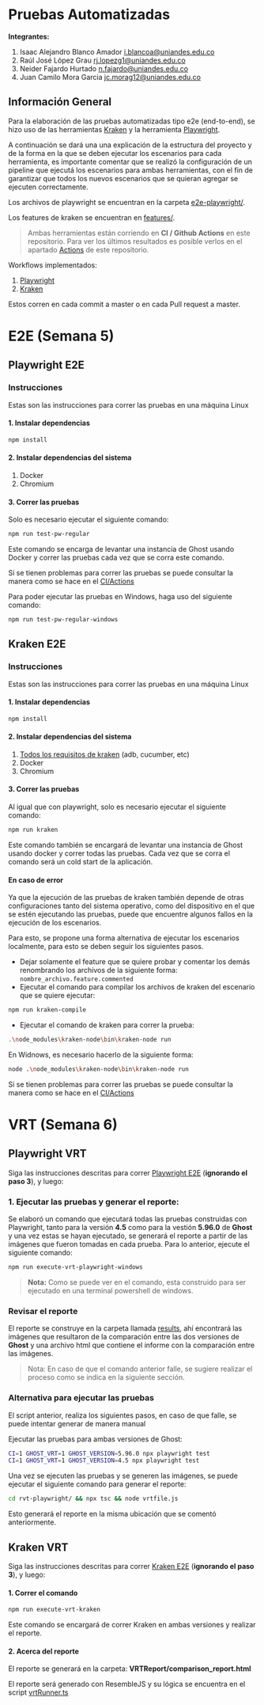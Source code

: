 # Pruebas Automatizadas

**Integrantes:**
1. Isaac Alejandro Blanco Amador i.blancoa@uniandes.edu.co
2. Raúl José López Grau rj.lopezg1@uniandes.edu.co
3. Neider Fajardo Hurtado n.fajardo@uniandes.edu.co
4. Juan Camilo Mora Garcia jc.morag12@uniandes.edu.co

## Información General
Para la elaboración de las pruebas automatizadas tipo e2e (end-to-end), se hizo uso de las herramientas [Kraken](https://thesoftwaredesignlab.github.io/Kraken/) y la herramienta [Playwright](https://playwright.dev/).

A continuación se dará una una explicación de la estructura del proyecto y de la forma en la que se deben ejecutar los escenarios para cada herramienta, es importante comentar que se realizó la configuración de un pipeline que ejecutá los escenarios para ambas herramientas, con el fin de garantizar que todos los nuevos escenarios que se quieran agregar se ejecuten correctamente.


Los archivos de playwright se encuentran en la carpeta [e2e-playwright/](https://github.com/AlejandroBlanco2001/GhostE2E/tree/main/e2e-playwright).

Los features de kraken se encuentran en [features/](https://github.com/AlejandroBlanco2001/GhostE2E/tree/main/features).

> Ambas herramientas están corriendo en **CI / Github Actions** en este repositorio. Para ver los últimos resultados es posible verlos en el apartado [Actions](https://github.com/AlejandroBlanco2001/GhostE2E/actions) de este repositorio.

Workflows implementados:
1. [Playwright](https://github.com/AlejandroBlanco2001/GhostE2E/blob/main/.github/workflows/playwright.yml)
2. [Kraken](https://github.com/AlejandroBlanco2001/GhostE2E/blob/main/.github/workflows/kraken.yml)

Estos corren en cada commit a master o en cada Pull request a master.

# E2E (Semana 5)

## Playwright E2E

### Instrucciones

Estas son las instrucciones para correr las pruebas en una máquina Linux

#### 1. Instalar dependencias

```bash
npm install
```

#### 2. Instalar dependencias del sistema

1. Docker
2. Chromium

#### 3. Correr las pruebas

Solo es necesario ejecutar el siguiente comando:

```bash
npm run test-pw-regular
```

Este comando se encarga de levantar una instancia de Ghost usando Docker y correr las pruebas cada vez que se corra este comando.

Si se tienen problemas para correr las pruebas se puede consultar la manera como se hace en el [CI/Actions](https://github.com/AlejandroBlanco2001/GhostE2E/blob/main/.github/workflows/playwright.yml)

Para poder ejecutar las pruebas en Windows, haga uso del siguiente comando:

```bash
npm run test-pw-regular-windows
```

## Kraken E2E

### Instrucciones

Estas son las instrucciones para correr las pruebas en una máquina Linux

#### 1. Instalar dependencias

```bash
npm install
```

#### 2. Instalar dependencias del sistema

1. [Todos los requisitos de kraken](https://github.com/TheSoftwareDesignLab/Kraken#-installation) (adb, cucumber, etc)
2. Docker
3. Chromium

#### 3. Correr las pruebas

Al igual que con playwright, solo es necesario ejecutar el siguiente comando:

```bash
npm run kraken
```

Este comando también se encargará de levantar una instancia de Ghost usando docker y correr todas las pruebas. Cada vez que se corra el comando será un cold start de la aplicación.

#### En caso de error
Ya que la ejecución de las pruebas de kraken también depende de otras configuraciones tanto del sistema operativo, como del dispositivo en el que se estén ejecutando las pruebas, puede que encuentre algunos fallos en la ejecución de los escenarios.

Para esto, se propone una forma alternativa de ejecutar los escenarios localmente, para esto se deben seguir los siguientes pasos.

- Dejar solamente el feature que se quiere probar y comentar los demás renombrando los archivos de la siguiente forma: ```nombre_archivo.feature.commented```
- Ejecutar el comando para compilar los archivos de kraken del escenario que se quiere ejecutar:
```bash
npm run kraken-compile
```
- Ejecutar el comando de kraken para correr la prueba:
```bash
.\node_modules\kraken-node\bin\kraken-node run
```
En Widnows, es necesario hacerlo de la siguiente forma:
```bash
node .\node_modules\kraken-node\bin\kraken-node run
```

Si se tienen problemas para correr las pruebas se puede consultar la manera como se hace en el [CI/Actions](https://github.com/AlejandroBlanco2001/GhostE2E/blob/main/.github/workflows/kraken.yml)

# VRT (Semana 6)

## Playwright VRT

Siga las instrucciones descritas para correr [Playwright E2E](#playwright-e2e) (**ignorando el paso 3**), y luego:

### 1. Ejecutar las pruebas y generar el reporte:

Se elaboró un comando que ejecutará todas las pruebas construidas con Playwright, tanto para la versión **4.5** como para la vestión **5.96.0** de **Ghost** y una vez estas se hayan ejecutado, se generará el reporte a partir de las imágenes que fueron tomadas en cada prueba.
Para lo anterior, ejecute el siguiente comando:

```bash
npm run execute-vrt-playwright-windows
```

> **Nota:** Como se puede ver en el comando, esta construido para ser ejecutado en una terminal powershell de windows. 

### Revisar el reporte
El reporte se construye en la carpeta llamada [results](https://github.com/AlejandroBlanco2001/GhostE2E/tree/main/rvt-playwright/results), ahí encontrará las imágenes que resultaron de la comparación entre las dos versiones de **Ghost** y una archivo html que contiene el informe con la comparación entre las imágenes.

> Nota: En caso de que el comando anterior falle, se sugiere realizar el proceso como se indica en la siguiente sección.

### Alternativa para ejecutar las pruebas

El script anterior, realiza los siguientes pasos, en caso de que falle, se puede intentar generar de manera manual

Ejecutar las pruebas para ambas versiones de Ghost:
```bash
CI=1 GHOST_VRT=1 GHOST_VERSION=5.96.0 npx playwright test
CI=1 GHOST_VRT=1 GHOST_VERSION=4.5 npx playwright test
```
Una vez se ejecuten las pruebas y se generen las imágenes, se puede ejecutar el siguiente comando para generar el reporte:
```bash
cd rvt-playwright/ && npx tsc && node vrtfile.js
```

Esto generará el reporte en la misma ubicación que se comentó anteriormente.

## Kraken VRT

Siga las instrucciones descritas para correr [Kraken E2E](#kraken-e2e) (**ignorando el paso 3**), y luego:

#### 1. Correr el comando

```bash
npm run execute-vrt-kraken
```

Este comando se encargará de correr Kraken en ambas versiones y realizar el reporte.

#### 2. Acerca del reporte

El reporte se generará en la carpeta: **VRTReport/comparison_report.html**

El reporte será generado con ResembleJS y su lógica se encuentra en el script [vrtRunner.ts](https://github.com/AlejandroBlanco2001/GhostE2E/blob/main/shared/vrtRunner.ts)

